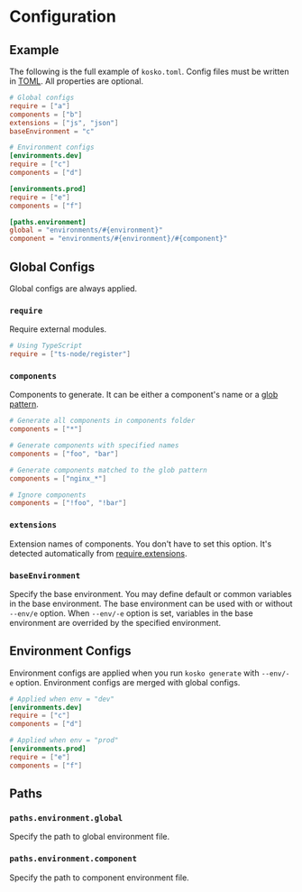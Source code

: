 # Configuration

## Example

The following is the full example of `kosko.toml`. Config files must be written in [TOML](https://github.com/toml-lang/toml). All properties are optional.

```toml
# Global configs
require = ["a"]
components = ["b"]
extensions = ["js", "json"]
baseEnvironment = "c"

# Environment configs
[environments.dev]
require = ["c"]
components = ["d"]

[environments.prod]
require = ["e"]
components = ["f"]

[paths.environment]
global = "environments/#{environment}"
component = "environments/#{environment}/#{component}"
```

## Global Configs

Global configs are always applied.

### `require`

Require external modules.

```toml
# Using TypeScript
require = ["ts-node/register"]
```

### `components`

Components to generate. It can be either a component's name or a [glob pattern](<https://en.wikipedia.org/wiki/Glob_(programming)>).

```toml
# Generate all components in components folder
components = ["*"]

# Generate components with specified names
components = ["foo", "bar"]

# Generate components matched to the glob pattern
components = ["nginx_*"]

# Ignore components
components = ["!foo", "!bar"]
```

### `extensions`

Extension names of components. You don't have to set this option. It's detected automatically from [require.extensions](https://nodejs.org/api/modules.html#modules_require_extensions).

### `baseEnvironment`

Specify the base environment. You may define default or common variables in the base environment. The base environment can be used with or without `--env/e` option. When `--env/-e` option is set, variables in the base environment are overrided by the specified environment.

## Environment Configs

Environment configs are applied when you run `kosko generate` with `--env/-e` option. Environment configs are merged with global configs.

```toml
# Applied when env = "dev"
[environments.dev]
require = ["c"]
components = ["d"]

# Applied when env = "prod"
[environments.prod]
require = ["e"]
components = ["f"]
```

## Paths

### `paths.environment.global`

Specify the path to global environment file.

### `paths.environment.component`

Specify the path to component environment file.
